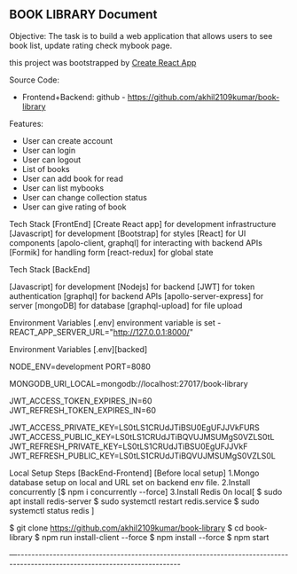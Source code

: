 ## BOOK LIBRARY Document

Objective: The task is to build a web application that allows users to see book list, update rating check mybook page.

this project was bootstrapped by [Create React App](https://create-react-app.dev/)

Source Code:

- Frontend+Backend: github - https://github.com/akhil2109kumar/book-library

Features:

- User can create account
- User can login
- User can logout
- List of books
- User can add book for read
- User can list mybooks
- User can change collection status
- User can give rating of book

Tech Stack [FrontEnd]
[Create React app] for development infrastructure
[Javascript] for development
[Bootstrap] for styles
[React] for UI components
[apolo-client, graphql] for interacting with backend APIs
[Formik] for handling form
[react-redux] for global state

Tech Stack [BackEnd]

[Javascript] for development
[Nodejs] for backend
[JWT] for token authentication
[graphql] for backend APIs
[apollo-server-express] for server
[mongoDB] for database
[graphql-upload] for file upload

Environment Variables [.env]
environment variable is set -
REACT_APP_SERVER_URL="http://127.0.0.1:8000/"

Environment Variables [.env][backed]

NODE_ENV=development
PORT=8080

MONGODB_URI_LOCAL=mongodb://localhost:27017/book-library

JWT_ACCESS_TOKEN_EXPIRES_IN=60
JWT_REFRESH_TOKEN_EXPIRES_IN=60

JWT_ACCESS_PRIVATE_KEY=LS0tLS1CRUdJTiBSU0EgUFJJVkFURS
JWT_ACCESS_PUBLIC_KEY=LS0tLS1CRUdJTiBQVUJMSUMgS0VZLS0tL
JWT_REFRESH_PRIVATE_KEY=LS0tLS1CRUdJTiBSU0EgUFJJVkF
JWT_REFRESH_PUBLIC_KEY=LS0tLS1CRUdJTiBQVUJMSUMgS0VZLS0L

Local Setup Steps [BackEnd-Frontend]
[Before local setup]
1.Mongo database setup on local and URL set on backend env file.
2.Install concurrently [$ npm i concurrently --force]
3.Install Redis 0n local[
$ sudo apt install redis-server
$ sudo systemctl restart redis.service
$ sudo systemctl status redis
]

$ git clone https://github.com/akhil2109kumar/book-library
$ cd book-library
$ npm run install-client --force
$ npm install --force
$ npm start

—----------------------------------------------------------------------------------------------------------------------------

